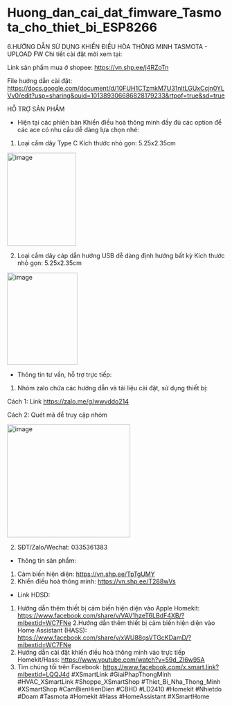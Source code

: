 # Huong_dan_cai_dat_fimware_Tasmota_cho_thiet_bi_ESP8266
6.HƯỚNG DẪN SỬ DỤNG KHIỂN ĐIỀU HÒA THÔNG MINH TASMOTA - UPLOAD FW
Chi tiết cài đặt mời xem tại:

Link sản phẩm mua ở shopee: https://vn.shp.ee/j4RZoTn

File hướng dẫn cài đặt: https://docs.google.com/document/d/10FUH1CTzmkM7U31nltLGUxCcjn0YLVv0/edit?usp=sharing&ouid=101389306686828179233&rtpof=true&sd=true

HỖ TRỢ SẢN PHẨM
- Hiện tại các phiên bản Khiển điều hoà thông minh đầy đủ các option để các ace có nhu cầu dễ dàng lựa chọn nhé: 
1. Loại cắm dây Type C
Kích thước nhỏ gọn: 5.25x2.35cm

<img width="159" height="215" alt="image" src="https://github.com/user-attachments/assets/a746a866-b2ce-4be6-b29a-927c545bf61a" />

2. Loại cắm dây cáp dẫn hướng USB dễ dàng định hướng bất kỳ 
Kích thước nhỏ gọn: 5.25x2.35cm	 

<img width="162" height="213" alt="image" src="https://github.com/user-attachments/assets/310b18af-6b3c-4bac-9518-e63679d31981" />

- Thông tin tư vấn, hỗ trợ trực tiếp: 
1. Nhóm zalo chứa các hướng dẫn và tài liệu cài đặt, sử dụng thiết bị: 

Cách 1: Link https://zalo.me/g/wwvddo214 









Cách 2: Quét mã để truy cập nhóm

   <img width="284" height="261" alt="image" src="https://github.com/user-attachments/assets/4bf41972-9f09-441d-9cdb-a048572b8a9b" />


2. SĐT/Zalo/Wechat: 0335361383 
- Thông tin sản phẩm: 
1. Cảm biến hiện diện: https://vn.shp.ee/TpTgUMY 
2. Khiển điều hoà thông minh: https://vn.shp.ee/T288wVs 
- Link HDSD: 
1. Hướng dẫn thêm thiết bị cảm biến hiện diện vào Apple Homekit: https://www.facebook.com/share/v/VAV1hzeT6LBdF4XB/?mibextid=WC7FNe 
2.Hướng dẫn thêm thiết bị cảm biến hiện diện vào Home Assistant (HASS): https://www.facebook.com/share/v/xWU88qsVTGcKDamD/?mibextid=WC7FNe 
3. Hướng dẫn cài đặt khiển điều hoà thông minh vào trực tiếp Homekit/Hass: https://www.youtube.com/watch?v=59d_Zl6w95A 
4. Tìm chúng tối trên Facebook: https://www.facebook.com/x.smart.link?mibextid=LQQJ4d
#XSmartLink #GiaiPhapThongMinh #HVAC_XSmartLink #Shoppe_XSmartShop #Thiet_Bi_Nha_Thong_Minh #XSmartShop #CamBienHienDien #CBHD #LD2410 #Homekit #Nhietdo #Doam #Tasmota #Homekit #Hass #HomeAssistant #XSmartHome
